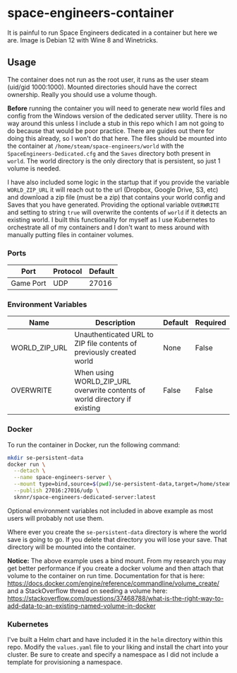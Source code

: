 # space-engineers-container
It is painful to run Space Engineers dedicated in a container but here we are. Image is Debian 12 with Wine 8 and Winetricks.

## Usage
The container does not run as the root user, it runs as the user steam (uid/gid 1000:1000). Mounted directories should have the correct ownership. Really you should use a volume though. 

**Before** running the container you will need to generate new world files and config from the Windows version of the dedicated server utility. There is no way around this unless I include a stub in this repo which I am not going to do because that would be poor practice. There are guides out there for doing this already, so I won't do that here. The files should be mounted into the container at `/home/steam/space-engineers/world` with the `SpaceEngineers-Dedicated.cfg` and the `Saves` directory both present in `world`. The world directory is the only directory that is persistent, so just 1 volume is needed. 

I have also included some logic in the startup that if you provide the variable `WORLD_ZIP_URL` it will reach out to the url (Dropbox, Google Drive, S3, etc) and download a zip file (must be a zip) that contains your world config and Saves that you have generated. Providing the optional variable `OVERWRITE` and setting to string `true` will overwrite the contents of `world` if it detects an existing world. I built this functionality for myself as I use Kubernetes to orchestrate all of my containers and I don't want to mess around with manually putting files in container volumes.

### Ports

| Port | Protocol | Default |
| ---- | -------- | ------- |
| Game Port | UDP | 27016 |

### Environment Variables

| Name | Description | Default | Required |
| ---- | ----------- | ------- | -------- |
| WORLD_ZIP_URL | Unauthenticated URL to ZIP file contents of previously created world | None | False |
| OVERWRITE | When using WORLD_ZIP_URL overwrite contents of world directory if existing | False | False |

### Docker

To run the container in Docker, run the following command:

```bash
mkdir se-persistent-data
docker run \
  --detach \
  --name space-engineers-server \
  --mount type=bind,source=$(pwd)/se-persistent-data,target=/home/steam/space-engineers/world \
  --publish 27016:27016/udp \
  sknnr/space-engineers-dedicated-server:latest
```
Optional environment variables not included in above example as most users will probably not use them.

Where ever you create the `se-persistent-data` directory is where the world save is going to go. If you delete that directory you will lose your save. That directory will be mounted into the container.

**Notice:**
The above example uses a bind mount. From my research you may get better performance if you create a docker volume and then attach that volume to the container on run time. Documentation for that is here: https://docs.docker.com/engine/reference/commandline/volume_create/ and a StackOverflow thread on seeding a volume here: https://stackoverflow.com/questions/37468788/what-is-the-right-way-to-add-data-to-an-existing-named-volume-in-docker

### Kubernetes

I've built a Helm chart and have included it in the `helm` directory within this repo. Modify the `values.yaml` file to your liking and install the chart into your cluster. Be sure to create and specify a namespace as I did not include a template for provisioning a namespace.
